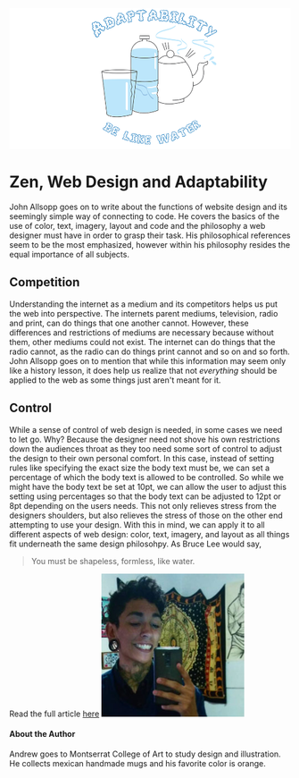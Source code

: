 
![adaptation](https://github.com/andrewtricoche/ebb-flow/blob/master/img/hero-image-andrew-tricoche.png?raw=true)
# Zen, Web Design and Adaptability
John Allsopp goes on to write about the functions of website design and its seemingly
simple way of connecting to code. He covers the basics of the use of color, text, imagery,
layout and code and the philosophy a web designer must have in order to grasp their task.
His philosophical references seem to be the most emphasized, however within his philosophy
resides the equal importance of all subjects.

## Competition

Understanding the internet as a medium and its competitors helps us put the web into
perspective. The internets parent mediums, television, radio and print, can do things that
one another cannot. However, these differences and restrictions of mediums are necessary 
because without them, other mediums could not exist. The internet can do things that the
radio cannot, as the radio can do things print cannot and so on and so forth. John Allsopp
goes on to mention that while this information may seem only like a history lesson, it 
does help us realize that not *everything* should be applied to the web as some things 
just aren't meant for it.

## Control

While a sense of control of web design is needed, in some cases we need to let go. Why?
Because the designer need not shove his own restrictions down the audiences throat as they
too need some sort of control to adjust the design to their own personal comfort. In this
case, instead of setting rules like specifying the exact size the body text must be, we 
can set a percentage of which the body text is allowed to be controlled. So while we might
have the body text be set at 10pt, we can allow the user to adjust this setting using
percentages so that the body text can be adjusted to 12pt or 8pt depending on the users
needs. This not only relieves stress from the designers shoulders, but also relieves the 
stress of those on the other end attempting to use your design. With this in mind, we can
apply it to all different aspects of web design: color, text, imagery, and layout as all 
things fit underneath the same design philosohpy. As Bruce Lee would say,

>You must be shapeless, formless, like water.

Read the full article [here](https://alistapart.com/article/dao)
![Andrew](https://github.com/andrewtricoche/ebb-flow/blob/master/img/headshot-andrew-tricoche.jpg?raw=true)
#### About the Author
Andrew goes to Montserrat College of Art to study design and illustration. He collects mexican handmade mugs and his favorite color is orange.

